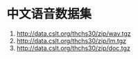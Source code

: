 # 中文语音数据集

1. http://data.cslt.org/thchs30/zip/wav.tgz
2. http://data.cslt.org/thchs30/zip/lm.tgz
3. http://data.cslt.org/thchs30/zip/doc.tgz


